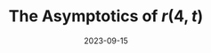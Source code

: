 ---
title: The Asymptotics of $r(4, t)$
date: 2023-09-15
status:
notes: dong230915.pdf
code:
site:
paper:
presenters: Dingding Dong
series: Combinatorics 
---